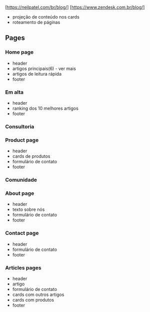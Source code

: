[https://neilpatel.com/br/blog/]
[https://www.zendesk.com.br/blog/]

 - projeção de conteúdo nos cards
 - roteamento de páginas

## Pages

### Home page
 - header
 - artigos principais(6) - ver mais
 - artigos de leitura rápida
 - footer

### Em alta
 - header
 - ranking dos 10 melhores artigos
 - footer

### Consultoria

### Product page
 - header
 - cards de produtos
 - formulário de contato
 - footer

### Comunidade

### About page
 - header
 - texto sobre nós
 - formulário de contato
 - footer

### Contact page
 - header
 - formulário de contato
 - footer

### Articles pages
 - header
 - artigo
 - formulário de contato
 - cards com outros artigos
 - cards com produtos
 - footer